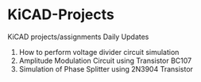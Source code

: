 # KiCAD-Projects
KiCAD projects/assignments Daily Updates

1. How to perform voltage divider circuit simulation
2. Amplitude Modulation Circuit using Transistor BC107
3. Simulation of Phase Splitter using 2N3904 Transistor
